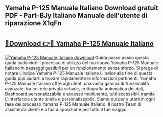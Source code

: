 ## Yamaha P-125 Manuale Italiano Download gratuit PDF - Part-BJy Italiano Manuale dell'utente di riparazione X1qFn

# <h2><a href="http://dffn5b.blite.top/?on=Yamaha+P-125+Manuale+Italiano">🔗Download 👉🔴 Yamaha P-125 Manuale Italiano</a></h2>

[![Yamaha P-125 Manuale Italiano download](https://i.imgur.com/lujVjoI.png)](http://dffn5b.blite.top/?on=Yamaha+P-125+Manuale+Italiano)
Guida passo passo questa guida suddivide il processo di utilizzo del tuo nuovo Yamaha P-125 Manuale Italiano in passaggi gestibili per un funzionamento senza sforzo. Si prega di notare L'indice Yamaha P-125 Manuale Italiano L'indice alla fine di questa guida può aiutarti a trovare rapidamente le informazioni pertinenti. Yamaha P-125 Manuale Italiano offre agli utenti una vasta gamma di funzionalità avanzate, tra cui rete privata virtuale, crittografia automatica dei dati, Dashboard personalizzabile e accesso multiutente, tutti accessibili tramite L'interfaccia utente snella e personalizzabile. Siamo qui per aiutarti in ogni fase del processo Yamaha P-125 Manuale Italiano. Il nostro Team di assistenza clienti è a tua disposizione per tutto il tuo viaggio.
